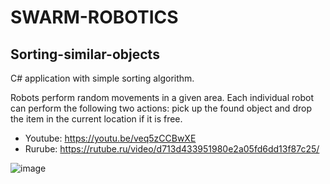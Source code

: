 # SWARM-ROBOTICS

## Sorting-similar-objects

C# application with simple sorting algorithm.

Robots perform random movements in a given area. Each individual robot can perform the following two actions: pick up the found object and drop the item in the current location if it is free.

- Youtube: https://youtu.be/veq5zCCBwXE
- Rurube: https://rutube.ru/video/d713d433951980e2a05fd6dd13f87c25/

![image](https://github.com/user-attachments/assets/558e8fab-56d2-4ea7-967a-4c18c33844b4)





